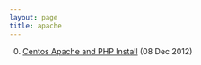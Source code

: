 ```yaml
---
layout: page
title: apache
---
```


0. [Centos Apache and PHP Install](/bookmark/2012/12/08/rackspace-server-setup.html) (08 Dec 2012) 
